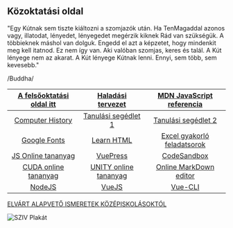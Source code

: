 ## Közoktatási oldal

"Egy Kútnak sem tiszte kiáltozni a szomjazók után. Ha TenMagaddal azonos vagy, illatodat, lényedet, lényegedet megérzik kiknek Rád van szükségük. A többieknek máshol van dolguk. Engedd el azt a képzetet, hogy mindenkit meg kell itatnod. Ez nem így van. Aki valóban szomjas, keres és talál. A Kút lényege nem az akarat. A Kút lényege Kútnak lenni. Ennyi, sem több, sem kevesebb."

/Buddha/

|[A felsőoktatási oldal itt](http://www.inf.u-szeged.hu/~tnemeth/)|[Haladási tervezet](http://tom.uw.hu/tanmenet.html)|[MDN JavaScript referencia](https://developer.mozilla.org/en-US/docs/Web/JavaScript/Reference)|
|:---:|:---:|:---:|
|[Computer History](http://www.computinghistory.org.uk/det/5942/First-edition-of-the-ASCII-standard-was-published/)|[Tanulási segédlet 1](http://tom.uw.hu/alapismeretek.pdf)|[Tanulási segédlet 2](http://tom.uw.hu/alapism2.pdf)|
|[Google Fonts](https://developers.google.com/fonts/docs/getting_started)|[Learn HTML](https://www.codecademy.com/learn/learn-html)|[Excel gyakorló feladatsorok](http://tom.uw.hu/excel_gyak.zip)|
|[JS Online tananyag](http://www.inf.u-szeged.hu/~tarib/_343ap1_/javascript/01_nyelvi_elemek.html)|[VuePress](https://vuepress.vuejs.org/)|[CodeSandbox](https://codesandbox.io/)|
|[CUDA online tananyag](http://www.inf.u-szeged.hu/~vargalg/oktatas/gpgpu_19-20_1/GPGPU_peldatar/index.html)|[UNITY online tananyag](http://www.inf.u-szeged.hu/~vargalg/inProgress/Unity/)|[Online MarkDown editor](https://stackedit.io/)|
|[NodeJS](https://nodejs.org/en/)|[VueJS](https://vuejs.org/v2/guide/index.html)|[Vue-CLI](https://cli.vuejs.org/)

[ELVÁRT ALAPVETŐ ISMERETEK KÖZÉPISKOLÁSOKTÓL](http://nemes.inf.elte.hu/)

![SZIV Plakát](/plakat.jpg)
